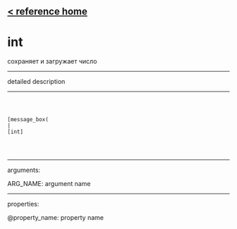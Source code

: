 [< reference home](ceammc_lib.html)
---

# int


сохраняет и загружает число

---

detailed description
<br>


---


```



[message_box(                                 
|
[int]


            
```

---
arguments:

ARG_NAME: argument name<br>

---
properties:

@property_name: property name<br>

